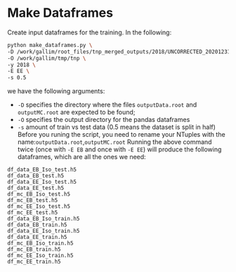 # Make Dataframes

Create input dataframes for the training.
In the following:
```bash
python make_dataframes.py \  
-D /work/gallim/root_files/tnp_merged_outputs/2018/UNCORRECTED_20201231 \  
-O /work/gallim/tmp/tnp \  
-y 2018 \  
-E EE \  
-s 0.5
```
we have the following arguments:

- ```-D``` specifies the directory where the files ```outputData.root``` and ```outputMC.root``` are expected to be found;
- ```-O``` specifies the output directory for the pandas dataframes
- ```-s``` amount of train vs test data (0.5 means the dataset is split in half)
Before you runing the script, you need to rename your NTuples with the name:```outputData.root```,```outputMC.root```
Running the above command twice (once with ```-E EB``` and once with ```-E EE```) will produce the following dataframes, which are all the ones we need:
```
df_data_EB_Iso_test.h5 
df_data_EB_test.h5 
df_data_EE_Iso_test.h5 
df_data_EE_test.h5 
df_mc_EB_Iso_test.h5 
df_mc_EB_test.h5 
df_mc_EE_Iso_test.h5 
df_mc_EE_test.h5  
df_data_EB_Iso_train.h5 
df_data_EB_train.h5 
df_data_EE_Iso_train.h5 
df_data_EE_train.h5 
df_mc_EB_Iso_train.h5 
df_mc_EB_train.h5 
df_mc_EE_Iso_train.h5 
df_mc_EE_train.h5
```
